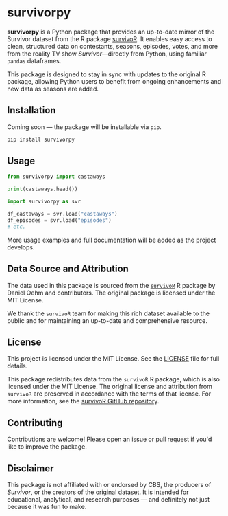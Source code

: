 # survivorpy

**survivorpy** is a Python package that provides an up-to-date mirror of the Survivor dataset from the R package [survivoR](https://github.com/doehm/survivoR). It enables easy access to clean, structured data on contestants, seasons, episodes, votes, and more from the reality TV show *Survivor*—directly from Python, using familiar `pandas` dataframes.

This package is designed to stay in sync with updates to the original R package, allowing Python users to benefit from ongoing enhancements and new data as seasons are added.

## Installation

Coming soon — the package will be installable via `pip`.

```bash
pip install survivorpy
```

## Usage


```python
from survivorpy import castaways

print(castaways.head())
```

```python
import survivorpy as svr

df_castaways = svr.load("castaways")
df_episodes = svr.load("episodes")
# etc.
```

More usage examples and full documentation will be added as the project develops.

## Data Source and Attribution

The data used in this package is sourced from the [`survivoR`](https://github.com/doehm/survivoR) R package by Daniel Oehm and contributors. The original package is licensed under the MIT License.

We thank the `survivoR` team for making this rich dataset available to the public and for maintaining an up-to-date and comprehensive resource.

## License

This project is licensed under the MIT License. See the [LICENSE](LICENSE) file for full details.

This package redistributes data from the `survivoR` R package, which is also licensed under the MIT License. The original license and attribution from `survivoR` are preserved in accordance with the terms of that license. For more information, see the [survivoR GitHub repository](https://github.com/doehm/survivoR).

## Contributing

Contributions are welcome! Please open an issue or pull request if you'd like to improve the package.

## Disclaimer

This package is not affiliated with or endorsed by CBS, the producers of *Survivor*, or the creators of the original dataset. It is intended for educational, analytical, and research purposes — and definitely not just because it was fun to make.

